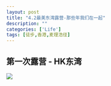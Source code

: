 ```yaml
---
layout: post
title: "4.2最美东湾露营-那些年我们在一起"
description: ""
categories: ['Life']
tags: [徒步,香港,麦理浩径]
---
```

 

## 第一次露营 - HK东湾
![](https://hyvi.github.io/blog-images/dongwan-beach/fulls/01.jpg)
  

